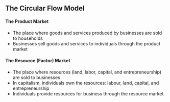 ## The Circular Flow Model
#### The Product Market
- The place where goods and services produced by businesses are sold to households
- Businesses sell goods and services to individuals through the product market
#### The Resource (Factor) Market
- The place where resources (land, labor, capital, and entrepreneurship) are sold to businesses
- In capitalism, individuals own the resources: labour, land, capital, and entrepreneurship
- Individuals provide resources for business through the resource market.

